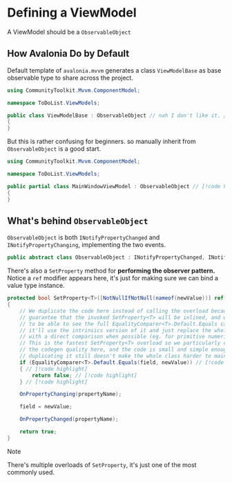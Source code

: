 # Defining a ViewModel

A ViewModel should be a `ObservableObject`

## How Avalonia Do by Default

Default template of `avalonia.mvvm` generates a class `ViewModelBase` as base observable type to share across the project.

```cs
using CommunityToolkit.Mvvm.ComponentModel;

namespace ToDoList.ViewModels;

public class ViewModelBase : ObservableObject // nah I don't like it. // [!code highlight] 
{
}
```

But this is rather confusing for beginners. so manually inherit from `ObservableObject` is a good start.

```cs
using CommunityToolkit.Mvvm.ComponentModel;

namespace ToDoList.ViewModels;

public partial class MainWindowViewModel : ObservableObject // [!code highlight] 
{
}
```

## What's behind `ObservableObject`

`ObservableObject` is both `INotifyPropertyChanged` and `INotifyPropertyChanging`, implementing the two events.

```cs
public abstract class ObservableObject : INotifyPropertyChanged, INotifyPropertyChanging { /* ... */ }
```

There's also a `SetProperty` method for **performing the observer pattern.**
Notice a `ref` modifier appears here, it's just for making sure we can bind a value type instance.

```cs
protected bool SetProperty<T>([NotNullIfNotNull(nameof(newValue))] ref T field, T newValue, [CallerMemberName] string? propertyName = null)
{
    // We duplicate the code here instead of calling the overload because we can't
    // guarantee that the invoked SetProperty<T> will be inlined, and we need the JIT
    // to be able to see the full EqualityComparer<T>.Default.Equals call, so that
    // it'll use the intrinsics version of it and just replace the whole invocation
    // with a direct comparison when possible (eg. for primitive numeric types).
    // This is the fastest SetProperty<T> overload so we particularly care about
    // the codegen quality here, and the code is small and simple enough so that
    // duplicating it still doesn't make the whole class harder to maintain.
    if (EqualityComparer<T>.Default.Equals(field, newValue)) // [!code highlight] 
    { // [!code highlight] 
        return false; // [!code highlight] 
    } // [!code highlight] 

    OnPropertyChanging(propertyName);

    field = newValue;

    OnPropertyChanged(propertyName);

    return true;
}
```

> [!NOTE]
> There's multiple overloads of `SetProperty`, it's just one of the most commonly used.
